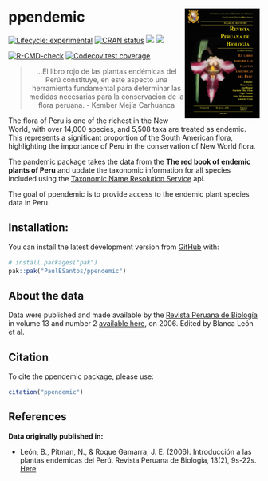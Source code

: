 
<!-- README.md is generated from README.Rmd. Please edit that file -->

# ppendemic <a href='https://github.com/PaulESantos/ppendemic'><img src='man/figures/cover_ppendemic.jpg' align="right" height="220" width="150" /></a>

<!-- badges: start -->

[![Lifecycle:
experimental](https://img.shields.io/badge/lifecycle-experimental-orange.svg)](https://lifecycle.r-lib.org/articles/stages.html)
[![CRAN
status](https://www.r-pkg.org/badges/version/ppendemic)](https://CRAN.R-project.org/package=ppendemic)
[![](http://cranlogs.r-pkg.org/badges/grand-total/ppendemic?color=green)](https://cran.r-project.org/package=ppendemic)
[![](http://cranlogs.r-pkg.org/badges/last-week/ppendemic?color=green)](https://cran.r-project.org/package=ppendemic)

[![R-CMD-check](https://github.com/PaulESantos/ppendemic/actions/workflows/R-CMD-check.yaml/badge.svg)](https://github.com/PaulESantos/ppendemic/actions/workflows/R-CMD-check.yaml)
[![Codecov test
coverage](https://codecov.io/gh/PaulESantos/ppendemic/branch/main/graph/badge.svg)](https://app.codecov.io/gh/PaulESantos/ppendemic?branch=main)
<!-- badges: end -->

<blockquote align="center">
…El libro rojo de las plantas endémicas del Perú constituye, en este
aspecto una herramienta fundamental para determinar las medidas
necesarias para la conservación de la flora peruana. - Kember Mejía
Carhuanca
</blockquote>

The flora of Peru is one of the richest in the New World, with over
14,000 species, and 5,508 taxa are treated as endemic. This represents a
significant proportion of the South American flora, highlighting the
importance of Peru in the conservation of New World flora.

The pandemic package takes the data from the **The red book of endemic
plants of Peru** and update the taxonomic information for all species
included using the [Taxonomic Name Resolution
Service](https://tnrs.biendata.org/) api.

The goal of ppendemic is to provide access to the endemic plant species
data in Peru.

## Installation:

You can install the latest development version from
[GitHub](https://github.com/) with:

``` r
# install.packages("pak")
pak::pak("PaulESantos/ppendemic")
```

## About the data

Data were published and made available by the [Revista Peruana de
Biología](https://revistasinvestigacion.unmsm.edu.pe/index.php/rpb/index)
in volume 13 and number 2 [available
here](https://revistasinvestigacion.unmsm.edu.pe/index.php/rpb/issue/view/153),
on 2006. Edited by Blanca León et al.

## Citation

To cite the ppendemic package, please use:

``` r
citation("ppendemic")
```

## References

**Data originally published in:**

- León, B., Pitman, N., & Roque Gamarra, J. E. (2006). Introducción a
  las plantas endémicas del Perú. Revista Peruana de Biologia, 13(2),
  9s-22s.
  [Here](https://revistasinvestigacion.unmsm.edu.pe/index.php/rpb/issue/view/153)
